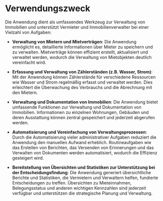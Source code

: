 # Verwendungszweck

Die Anwendung dient als umfassendes Werkzeug zur Verwaltung von Immobilien und unterstützt Vermieter und Immobilienverwalter bei einer Vielzahl von Aufgaben:

- **Verwaltung von Mietern und Mietverträgen**: Die Anwendung ermöglicht es, detaillierte Informationen über Mieter zu speichern und zu verwalten. Mietverträge können effizient erstellt, aktualisiert und verwaltet werden, wodurch die Verwaltung von Mietobjekten deutlich vereinfacht wird.

- **Erfassung und Verwaltung von Zählerständen (z.B. Wasser, Strom)**: Mit der Anwendung können Zählerstände für verschiedene Ressourcen wie Wasser und Strom regelmäßig erfasst und verwaltet werden. Dies erleichtert die Überwachung des Verbrauchs und die Abrechnung mit den Mietern.

- **Verwaltung und Dokumentation von Immobilien**: Die Anwendung bietet umfassende Funktionen zur Verwaltung und Dokumentation von Immobilien. Informationen zu einzelnen Wohnungen, Gebäuden und deren Ausstattung können zentral gespeichert und jederzeit abgerufen werden.

- **Automatisierung und Vereinfachung von Verwaltungsprozessen**: Durch die Automatisierung vieler administrativer Aufgaben reduziert die Anwendung den manuellen Aufwand erheblich. Routineaufgaben wie das Erstellen von Berichten, das Versenden von Erinnerungen und das Verwalten von Dokumenten werden automatisiert, wodurch die Effizienz gesteigert wird.

- **Bereitstellung von Übersichten und Statistiken zur Unterstützung bei der Entscheidungsfindung**: Die Anwendung generiert übersichtliche Berichte und Statistiken, die Vermietern und Verwaltern helfen, fundierte Entscheidungen zu treffen. Übersichten zu Mieteinnahmen, Belegungsstatus und anderen wichtigen Kennzahlen sind jederzeit verfügbar und unterstützen die strategische Planung und Verwaltung.